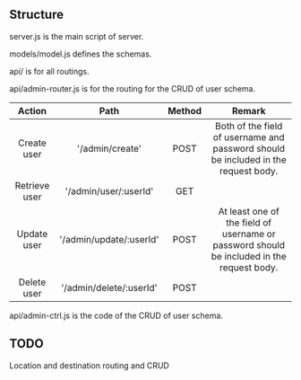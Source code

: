 ## Structure
server.js is the main script of server.

models/model.js defines the schemas.

api/ is for all routings.

api/admin-router.js is for the routing for the CRUD of user schema.

|     Action    |           Path          | Method |                                           Remark                                          |
|:-------------:|:-----------------------:|:------:|:-----------------------------------------------------------------------------------------:|
| Create user   | '/admin/create'         | POST   | Both of the field of username and password should be included in the request body.        |
| Retrieve user | '/admin/user/:userId'   | GET    |                                                                                           |
| Update user   | '/admin/update/:userId' | POST   | At least one of the field of username or password should be included in the request body. |
| Delete user   | '/admin/delete/:userId' | POST   |                                                                                           |

api/admin-ctrl.js is the code of the CRUD of user schema.

## TODO
Location and destination routing and CRUD

